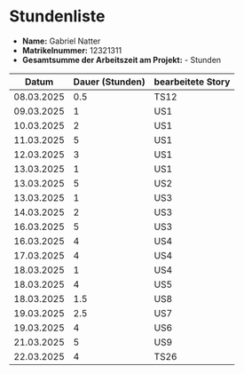 # Stundenliste

- **Name:** Gabriel Natter
- **Matrikelnummer:** 12321311
- **Gesamtsumme der Arbeitszeit am Projekt:** - Stunden


| Datum      | Dauer (Stunden) | bearbeitete Story |
|------------|-----------------|-------------------|
| 08.03.2025 | 0.5             | TS12              |
| 09.03.2025 | 1               | US1               |
| 10.03.2025 | 2               | US1               |
| 11.03.2025 | 5               | US1               |
| 12.03.2025 | 3               | US1               |
| 13.03.2025 | 1               | US1               |
| 13.03.2025 | 5               | US2               |
| 13.03.2025 | 1               | US3               |
| 14.03.2025 | 2               | US3               |
| 16.03.2025 | 5               | US3               |
| 16.03.2025 | 4               | US4               |
| 17.03.2025 | 4               | US4               |
| 18.03.2025 | 1               | US4               |
| 18.03.2025 | 4               | US5               |
| 18.03.2025 | 1.5             | US8               |
| 19.03.2025 | 2.5             | US7               |
| 19.03.2025 | 4               | US6               |
| 21.03.2025 | 5               | US9               |
| 22.03.2025 | 4               | TS26              |